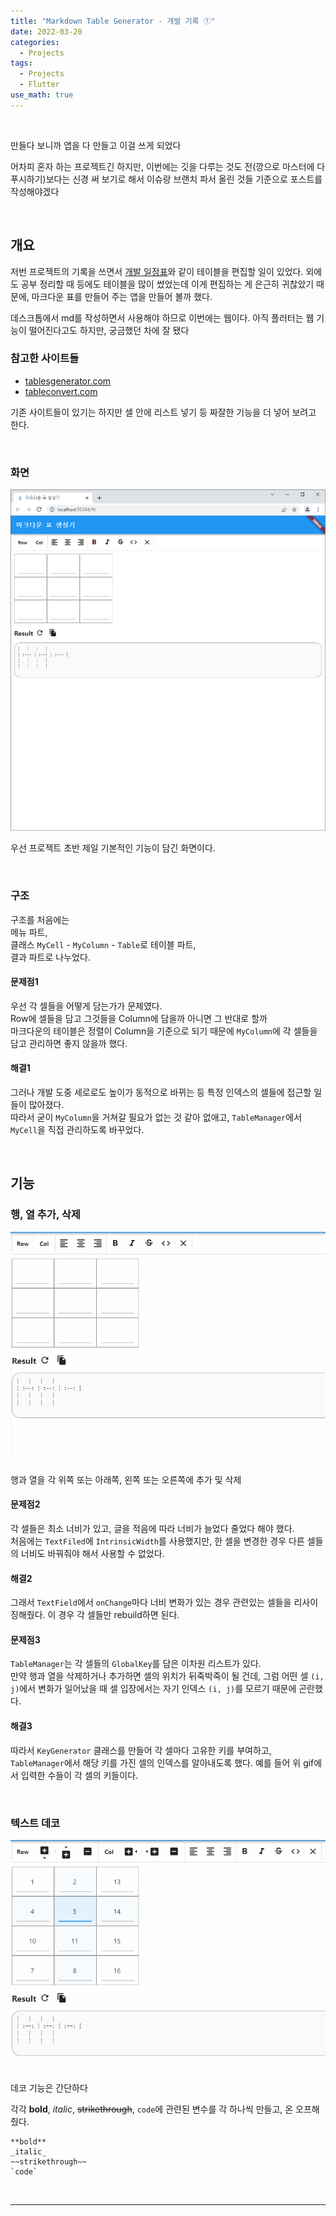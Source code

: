 ```yaml
---
title: "Markdown Table Generator - 개발 기록 ①"
date: 2022-03-20
categories:
  - Projects
tags:
  - Projects
  - Flutter
use_math: true
---
```

<br>

만들다 보니까 앱을 다 만들고 이걸 쓰게 되었다  

어차피 혼자 하는 프로젝트긴 하지만, 이번에는 깃을 다루는 것도 전(깡으로 마스터에 다 푸시하기)보다는 신경 써 보기로 해서 이슈랑 브랜치 파서 올린 것들 기준으로 포스트를 작성해야겠다

<br>

## 개요

저번 프로젝트의 기록을 쓰면서 [개발 일정표](https://cyj893.github.io/projects/Projects1/#%EA%B0%9C%EB%B0%9C-%EC%9D%BC%EC%A0%95)와 같이 테이블을 편집할 일이 있었다. 외에도 공부 정리할 때 등에도 테이블을 많이 썼었는데 이게 편집하는 게 은근히 귀찮았기 때문에, 마크다운 표를 만들어 주는 앱을 만들어 볼까 했다.  

데스크톱에서 md를 작성하면서 사용해야 하므로 이번에는 웹이다. 아직 플러터는 웹 기능이 떨어진다고도 하지만, 궁금했던 차에 잘 됐다  

### 참고한 사이트들

- [tablesgenerator.com](https://www.tablesgenerator.com/markdown_tables)
- [tableconvert.com](https://tableconvert.com/csv-to-markdown)

기존 사이트들이 있기는 하지만 셀 안에 리스트 넣기 등 짜잘한 기능을 더 넣어 보려고 한다.  

<br>


### 화면

![1_1](/img/Projects/2/1.PNG)  

우선 프로젝트 초반 제일 기본적인 기능이 담긴 화면이다.  

<br>

### 구조

구조를 처음에는  
메뉴 파트,  
클래스 `MyCell` - `MyColumn` - `Table`로 테이블 파트,  
결과 파트로 나누었다.  

#### 문제점1
우선 각 셀들을 어떻게 담는가가 문제였다.  
Row에 셀들을 담고 그것들을 Column에 담을까 아니면 그 반대로 할까  
마크다운의 테이블은 정렬이 Column을 기준으로 되기 때문에 `MyColumn`에 각 셀들을 담고 관리하면 좋지 않을까 했다.  

#### 해결1
그러나 개발 도중 세로로도 높이가 동적으로 바뀌는 등 특정 인덱스의 셀들에 접근할 일들이 많아졌다.  
따라서 굳이 `MyColumn`을 거쳐갈 필요가 없는 것 같아 없애고, `TableManager`에서 `MyCell`을 직접 관리하도록 바꾸었다.  

<br>

## 기능

### 행, 열 추가, 삭제

![1_2](/img/Projects/2/행_열_추가.gif)  

행과 열을 각 위쪽 또는 아래쪽, 왼쪽 또는 오른쪽에 추가 및 삭제

#### 문제점2
각 셀들은 최소 너비가 있고, 글을 적음에 따라 너비가 늘었다 줄었다 해야 했다.  
처음에는 `TextFiled`에 `IntrinsicWidth`를 사용했지만, 한 셀을 변경한 경우 다른 셀들의 너비도 바꿔줘야 해서 사용할 수 없었다.  

#### 해결2
그래서 `TextField`에서 `onChange`마다 너비 변화가 있는 경우 관련있는 셀들을 리사이징해줬다. 이 경우 각 셀들만 rebuild하면 된다.  

#### 문제점3
`TableManager`는 각 셀들의 `GlobalKey`를 담은 이차원 리스트가 있다.  
만약 행과 열을 삭제하거나 추가하면 셀의 위치가 뒤죽박죽이 될 건데, 그럼 어떤 셀 `(i, j)`에서 변화가 일어났을 때 셀 입장에서는 자기 인덱스 `(i, j)`를 모르기 때문에 곤란했다.  

#### 해결3
따라서 `KeyGenerator` 클래스를 만들어 각 셀마다 고유한 키를 부여하고, `TableManager`에서 해당 키를 가진 셀의 인덱스를 알아내도록 했다. 예를 들어 위 gif에서 입력한 수들이 각 셀의 키들이다.

<br>

### 텍스트 데코

![1_3](/img/Projects/2/deco_align.gif)  

데코 기능은 간단하다  

각각 **bold**, _italic_, ~~strikethrough~~, `code`에 관련된 변수를 각 하나씩 만들고, 온 오프해줬다.

```
**bold**
_italic_
~~strikethrough~~
`code`
```

<br>

---

<br>
